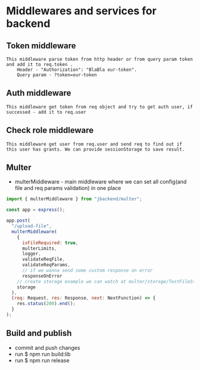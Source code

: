 # Middlewares and services for backend

## Token middleware

    This middleware parse token from http header or from query param token and add it to req.token .
        Header - "Authorization": "BlaBla our-token".
        Query param - ?token=our-token

## Auth middleware

    This middleware get token from req object and try to get auth user, if successed - add it to req.user

## Check role middleware

    This middleware get user from req.user and send req to find out if this user has grants. We can provide sessionStorage to save result.

## Multer

- multerMiddleware - main middleware where we can set all config(and file and req params validation) in one place

```javascript
import { multerMiddleware } from "jbackend/multer";

const app = express();

app.post(
  "/upload-file",
  multerMiddleware(
    {
      isFileRequired: true,
      multerLimits,
      logger,
      validateReqFile,
      validateReqParams,
      // if we wanna send some custom response on error
      responseOnError
    // create storage example we can watch at multer/storage/TestFileStreamProxyStorage
    storage
  ),
  (req: Request, res: Response, next: NextFunction) => {
    res.status(200).end();
  }
);
```

## Build and publish

- commit and push changes
- run $ npm run build:lib
- run $ npm run release
